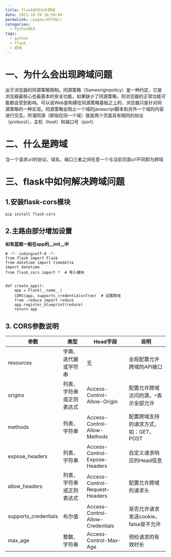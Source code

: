 ```yaml
---
title: flask如何允许跨域
date: 2021-10-20 16:50:04
permalink: /pages/d5796c/
categories:
  - Python相关
tags:
  - python
  - flask
  - 跨域
---
```


# 一、为什么会出现跨域问题
出于浏览器的同源策略限制。同源策略（Sameoriginpolicy）是一种约定，它是浏览器最核心也最基本的安全功能，如果缺少了同源策略，则浏览器的正常功能可能都会受到影响。可以说Web是构建在同源策略基础之上的，浏览器只是针对同源策略的一种实现。同源策略会阻止一个域的javascript脚本和另外一个域的内容进行交互。所谓同源（即指在同一个域）就是两个页面具有相同的协议（protocol），主机（host）和端口号（port）
# 二、什么是跨域
当一个请求url的协议、域名、端口三者之间任意一个与当前页面url不同即为跨域
# 三、flask中如何解决跨域问题 

## 1.安装flask-cors模块
```pip install flask-cors```
## 2.主路由部分增加设置
**如有蓝图一般在app的__init__中**
```
# -*- coding=utf-8 -*-
from flask import Flask
from datetime import timedelta
import datetime
from flask_cors import *  # 导入模块


def create_app():
    app = Flask(__name__)
    CORS(app, supports_credentials=True)  # 设置跨域
    from .reduce import reduce
    app.register_blueprint(reduce)
    return app
```
## 3. CORS参数说明
|参数|类型|Head字段|说明|
|--|--|--|--|
| resources |字典、迭代器或字符串|无|全局配置允许跨域的API接口|
| origins |列表、字符串或正则表达式|Access-Control-Allow-Origin|配置允许跨域访问的源，```*```表示全部允许|
| methods |列表、字符串|Access-Control-Allow-Methods|配置跨域支持的请求方式，如：GET、POST|
| expose_headers |列表、字符串|Access-Control-Expose-Headers|自定义请求响应的Head信息|
|allow_headers|列表、字符串或正则表达式|Access-Control-Request-Headers|配置允许跨域的请求头|
|supports_credentials|布尔值|Access-Control-Allow-Credentials|是否允许请求发送cookie，false是不允许|
|max_age|整数、字符串|Access-Control-Max-Age|预检请求的有效时长|
